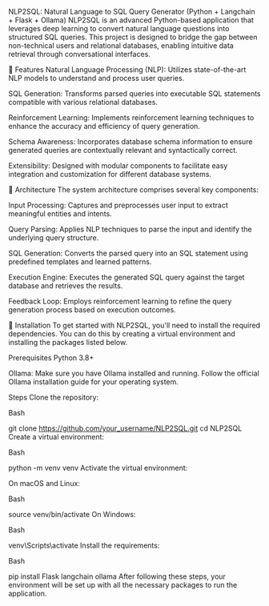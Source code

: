 NLP2SQL: Natural Language to SQL Query Generator (Python + Langchain + Flask + Ollama)
NLP2SQL is an advanced Python-based application that leverages deep learning to convert natural language questions into structured SQL queries. This project is designed to bridge the gap between non-technical users and relational databases, enabling intuitive data retrieval through conversational interfaces.

🚀 Features
Natural Language Processing (NLP): Utilizes state-of-the-art NLP models to understand and process user queries.

SQL Generation: Transforms parsed queries into executable SQL statements compatible with various relational databases.

Reinforcement Learning: Implements reinforcement learning techniques to enhance the accuracy and efficiency of query generation.

Schema Awareness: Incorporates database schema information to ensure generated queries are contextually relevant and syntactically correct.

Extensibility: Designed with modular components to facilitate easy integration and customization for different database systems.

🧱 Architecture
The system architecture comprises several key components:

Input Processing: Captures and preprocesses user input to extract meaningful entities and intents.

Query Parsing: Applies NLP techniques to parse the input and identify the underlying query structure.

SQL Generation: Converts the parsed query into an SQL statement using predefined templates and learned patterns.

Execution Engine: Executes the generated SQL query against the target database and retrieves the results.

Feedback Loop: Employs reinforcement learning to refine the query generation process based on execution outcomes.

🔧 Installation
To get started with NLP2SQL, you'll need to install the required dependencies. You can do this by creating a virtual environment and installing the packages listed below.

Prerequisites
Python 3.8+

Ollama: Make sure you have Ollama installed and running. Follow the official Ollama installation guide for your operating system.

Steps
Clone the repository:

Bash

git clone https://github.com/your_username/NLP2SQL.git
cd NLP2SQL
Create a virtual environment:

Bash

python -m venv venv
Activate the virtual environment:

On macOS and Linux:

Bash

source venv/bin/activate
On Windows:

Bash

venv\Scripts\activate
Install the requirements:

Bash

pip install Flask langchain ollama
After following these steps, your environment will be set up with all the necessary packages to run the application.
